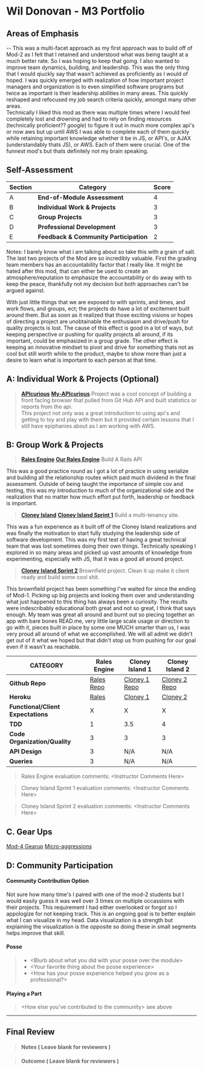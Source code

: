 # Wil Donovan - M3 Portfolio

## Areas of Emphasis

  -- This was a multi-facet approach as my first approach was to build off of Mod-2 as I felt that I retained and understood what was being taught at a much better rate. So I was hoping to keep that going.
  I also wanted to improve team dynamics, building, and leadership.  This was the only thing that I would qiuckly say that wasn't achieved as proficiently as I would of hoped.  I was quickly emerged with realization of how important project managers and organization is to even simplified software programs but twice as important is their leadership abilities in many areas.  This quickly reshaped and refocused my job search criteria quickly, amongst many other areas.  
  Technically I liked this mod as there was multiple times where I would feel completely lost and drowning and had to rely on finding resources (technically proficient?? *google*) to figure it out in much more complex api's or now aws but up until AWS I was able to complete each of them quickly while retaining important knowledge whether it be in JS, or API's, or AJAX (understandably thats JS), or AWS.  Each of them were crucial.  One of the funnest mod's but thats definitely not my brain speaking.

## Self-Assessment

| Section | Category | Score |
| --- | ----- | --- |
| A | **End-of-Module Assessment** | 4 |
| B | **Individual Work & Projects** | 3 |
| C | **Group Projects** | 3 |
| D | **Professional Development** | 3 |
| E | **Feedback & Community Participation** | 2 |

  Notes:
  I barely know what i am talking about so take this with a grain of salt. The last two projects of the Mod are so incredibly valuable. First the grading team members has an accountability factor that I really like.  It might be hated after this mod, that can either be used to create an atmosphere/reputation to emphasize the accountability or do away with to keep the peace, thankfully not my decision but both approaches can't be argued against.
  
  With just little things that we are exposed to with sprints, and times, and work flows, and groups, ect; the projects do have a lot of excitement built around them. But as soon as it realized that those exciting visions or hopes of directing a project are unobtainable the enthusiasm and drive/push for quality projects is lost.  The cause of this effect is good in a lot of ways, but keeping perspective or pushing for quality projects all around, if its important, could be emphasized in a group grade. The other effect is keeping an innovative mindset to pivot and drive for something thats not as cool but still worth while to the product, maybe to show more than just a desire to learn what is important to each person at that time.

## A: Individual Work & Projects (Optional)

> **[APIcurious](http://backend.turing.io/module3/projects/apicurious)**
**[My-APIcurious](https://github.com/swdonovan/ghub_mini_bro)**
 Project was a cool concept of building a front facing browser that pulled from Git Hub API and built statistics or reports from the api.  
 This project not only was a great introduction to using api's and getting to toy and play with them but it provided certain lessons that I still have epiphanies about as I am working with AWS.



## B: Group Work & Projects

> **[Rales Engine](http://backend.turing.io/module3/projects/rails_engine)** 
> **[Our Rales Engine](https://github.com/swdonovan/rails_engine)** 
Build  A Rails API

This was a good practice round as I got a lot of practice in using serialize and building all the relationship routes which paid much dividend in the final assessment. 
 Outside of being taught the importance of simple cov and testing, this was my introduction to much of the organizational side and the realization that no matter how much effort put forth, leadership or feedback is important. 

> **[Cloney Island](http://backend.turing.io/module3/projects/cloney_island/cloney_island)**
> **[Cloney Island Sprint 1](https://github.com/swdonovan/shelter)** 
Build a multi-tenancy site. 

This was a fun experience as it built off of the Cloney Island realizations and was finally the motivation to start fully studying the leadership side of software development.  This was my first test of having a great technical team that was lost sometimes doing their own things. 
Technically speaking I explored in so many areas and picked up vast amounts of knowledge from experimenting, especially with JS, that it was a good all around project.

> **[Cloney Island Sprint 2](https://github.com/swdonovan/uncorked)** 
Brownfield project.  Clean it up make it client ready and build some cool shit.

This brownfield project has been something I've waited for since the ending of Mod-1.  Picking up big projects and looking them over and understanding what just happened to this thing has always been a curiosity.  The results were indescribably educational both great and not so great, I think that says enough.  My team was great all around and burnt out so piecing together an app with bare bones READ.me, very little large scale usage or direction to go with it, pieces built in place by some one MUCH smarter than us, I was very proud all around of what we accomplished.  We will all admit we didn't get out of it what we hoped but that didn't stop us from pushing for our goal even if it wasn't as reachable. 

| CATEGORY | Rales Engine | Cloney Island 1 | Cloney Island 2 |
| --- | --- | --- | --- |
| **Github Repo** | [Rales Repo](https://github.com/swdonovan/rails_engine) | [Cloney 1 Repo](https://github.com/swdonovan/shelter) | [Cloney 2 Repo](https://github.com/swdonovan/uncorked) |
| **Heroku** | [Rales](https://) | [Cloney 1](https://) | [Cloney 2](https://) |
| **Functional/Client Expectations** | X | X | X |
| **TDD** | 1 | 3.5 | 4 |
| **Code Organization/Quality** | 3 | 3 | 3 |
| **API Design** | 3 | N/A | N/A |
| **Queries** | 3 | N/A | N/A |

> Rales Engine evaluation comments:
\<Instructor Comments Here>

> Cloney Island Sprint 1 evaluation comments:
\<Instructor Comments Here>

> Cloney Island Sprint 2 evaluation comments:
\<Instructor Comments Here>

## C. **Gear Ups**
[Mod-4 Gearup](https://gist.github.com/swdonovan/02b75e381352cda9754251631179936a)
[Micro-aggressions](https://gist.github.com/swdonovan/1ddf9b94c6fa7640961d06d7a67dc8cd)

## D: Community Participation

#### **Community Contribution Option**
Not sure how many time's I paired with one of the mod-2 students but I would easily guess it was well over 3 times on multiple occassions with their projects.  This requirement I had either overlooked or forgot so I appologize for not keeping track.  This is an ongoing goal is to better explain what I can visualize in my head.  Data visualization is a strength but explaining the visualization is the opposite so doing these in small segments helps improve that skill.

#### **Posse**
  >* \<Blurb about what you did with your posse over the module>
  >* \<Your favorite thing about the posse experience>
  >* \<How has your posse experience helped you grow as a professional?>

#### **Playing a Part**

> \<How else you've contributed to the community>
see above

------------------

## Final Review

> #### Notes ( Leave blank for reviewers )

> #### Outcome ( Leave blank for reviewers )
